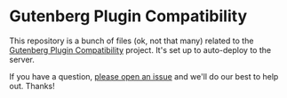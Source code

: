 Gutenberg Plugin Compatibility
==============================

This repository is a bunch of files (ok, not that many) related to the [Gutenberg Plugin Compatibility](http://plugincompat.handbuilt.co/) project. It's set up to auto-deploy to the server.

If you have a question, [please open an issue](https://github.com/danielbachhuber/gutenberg-plugin-compatibility/issues) and we'll do our best to help out. Thanks!
